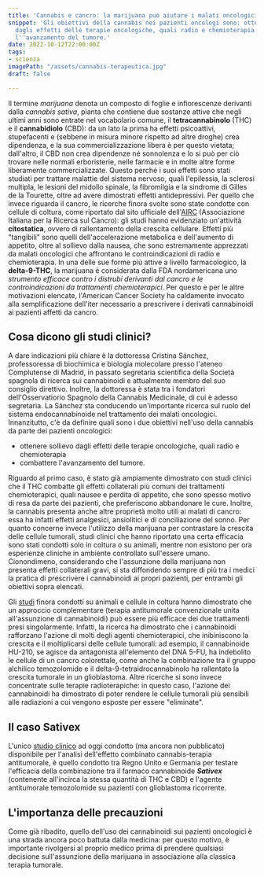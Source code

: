 ```yaml
---
title: 'Cannabis e cancro: la marijuana può aiutare i malati oncologici?'
snippet: 'Gli obiettivi della cannabis nei pazienti oncologi sono: ottenere sollievo
  dagli effetti delle terapie oncologiche, quali radio e chemioterapia e combattere
  l''avanzamento del tumore.'
date: 2022-10-12T22:00:00Z
tags:
- scienza
imagePath: "/assets/cannabis-terapeutica.jpg"
draft: false

---
```

Il termine _marijuana_ denota un composto di foglie e infiorescenze derivanti dalla _cannabis sativa_, pianta che contiene due sostanze attive che negli ultimi anni sono entrate nel vocabolario comune, il **tetracannabinolo** (THC) e il **cannabidiolo** (CBD): da un lato la prima ha effetti psicoattivi, stupefacenti e (sebbene in misura minore rispetto ad altre droghe) crea dipendenza, e la sua commercializzazione libera è per questo vietata; dall'altro, il CBD non crea dipendenze né sonnolenza e lo si può per ciò trovare nelle normali erboristerie, nelle farmacie e in molte altre forme liberamente commercializzate. Questo perché i suoi effetti sono stati studiati per trattare malattie del sistema nervoso, quali l'epilessia, la sclerosi multipla, le lesioni del midollo spinale, la fibromilgia e la sindrome di Gilles de la Tourette, oltre ad avere dimostrati effetti antidepressivi.
Per quello che invece riguarda il cancro, le ricerche finora svolte sono state condotte con cellule di coltura, come riportato dal sito ufficiale dell'[AIRC](https://www.airc.it/cancro/informazioni-tumori/corretta-informazione/marijuana-cura-cancro#:\~:text=I%20medici%20possono%20prescrivere%20ai,appetito%20nei%20pazienti%20in%20chemioterapia. "AIRC") (Associazione Italiana per la Ricerca sul Cancro): gli studi hanno evidenziato un'attività **citostatica**, ovvero di rallentamento della crescita cellulare.
Effetti più "tangibili" sono quelli dell'accelerazione metabolica e dell'aumento di appetito, oltre al sollievo dalla nausea, che sono estremamente apprezzati da malati oncologici che affrontano le controindicazioni di radio e chemioterapia. In una delle sue forme più attive a livello farmacologico, la **delta-9-THC**, la marijuana è considerata dalla FDA nordamericana uno _strumento efficace contro i distrubi derivanti dal cancro e le controindicazioni da trattamenti chemioterapici_. Per questo e per le altre motivazioni elencate, l'American Cancer Society ha caldamente invocato alla semplificazione dell'iter necessario a prescrivere i derivati cannabinoidi ai pazienti affetti da cancro.

## Cosa dicono gli studi clinici?

A dare indicazioni più chiare è la dottoressa Cristina Sánchez, professoressa di biochimica e biologia molecolare presso l'ateneo Complutense di Madrid, in passato segretaria scientifica della Società spagnola di ricerca sui cannabinoidi e attualmente membro del suo consiglio direttivo. Inoltre, la dottoressa è stata tra i fondatori dell'Osservatiorio Spagnolo della Cannabis Medicinale, di cui è adesso segretaria. La Sánchez sta conducendo un'importante ricerca sul ruolo del sistema endocannabinoide nel trattamento dei malati oncologici.
Innanzitutto, c'è da definire quali sono i due obiettivi nell'uso della cannabis da parte dei pazienti oncologici:

* ottenere sollievo dagli effetti delle terapie oncologiche, quali radio e chemioterapia
* combattere l'avanzamento del tumore.

Riguardo al primo caso, è stato già ampiamente dimostrato con studi clinici che il THC combatte gli effetti collaterali più comuni dei trattamenti chemioterapici, quali nausee e perdita di appetito, che sono spesso motivo di resa da parte dei pazienti, che preferiscono abbandonare le cure. Inoltre, la cannabis presenta anche altre proprietà molto utili ai malati di cancro: essa ha infatti effetti analgesici, ansiolitici e di conciliazione del sonno.
Per quanto concerne invece l'utilizzo della marijuana per contrastare la crescita delle cellule tumorali, studi clinici che hanno riportato una certa efficacia sono stati condotti solo in coltura o su animali, mentre non esistono per ora esperienze cliniche in ambiente controllato sull'essere umano. Cionondimeno, considerando che l'assunzione della marijuana non presenta effetti collaterali gravi, si sta diffondendo sempre di più tra i medici la pratica di prescrivere i cannabinoidi ai propri pazienti, per entrambi gli obiettivi sopra elencati.

Gli [studi](https://www.fundacion-canna.es/it/cannabis-e-chemioterapia "studi") finora condotti su animali e cellule in coltura hanno dimostrato che un approccio complementare (terapia antitumorale convenzionale unita all'assunzione di cannabinoidi) può essere più efficace dei due trattamenti presi singolarmente. Infatti, la ricerca ha dimostrato che i cannabinoidi rafforzano l'azione di molti degli agenti chemioterapici, che inibiniscono la crescita e il moltiplicarsi delle cellule tumorali: ad esempio, il cannabinoide HU-210, se agisce da antagonista all'elemento del DNA 5-FU, ha indebolito le cellule di un cancro colorettale, come anche la combinazione tra il gruppo alchilico temozolomide e il delta-9-tetraidrocannabinolo ha rallentato la crescita tumorale in un glioblastoma.
Altre ricerche si sono invece concentrate sulle terapie radioterapiche: in questo caso, l'azione dei cannabinoidi ha dimostrato di poter rendere le cellule tumorali più sensibili alle radiazioni a cui vengono esposte per essere "eliminate".

## Il caso Sativex

L'unico [studio clinico](https://clinicaltrials.gov/ct2/show/NCT01812616?term=sativex+temozolomide&rank=2 "studio clinico") ad oggi condotto (ma ancora non pubblicato) disponibile per l'analisi dell'effetto combinato cannabis-terapia antitumorale, è quello condotto tra Regno Unito e Germania per testare l'efficacia della combinazione tra il farmaco cannabinoide **_Sativex_** (contenente all'incirca la stessa quantità di THC e CBD) e l'agente antitumorale temozolomide su pazienti con glioblastoma ricorrente.

## L'importanza delle precauzioni

Come già ribadito, quello dell'uso dei cannabinoidi sui pazienti oncologici è una strada ancora poco battuta dalla medicina: per questo motivo, è importante rivolgersi al proprio medico prima di prendere qualsiasi decisione sull'assunzione della marijuana in associazione alla classica terapia tumorale.